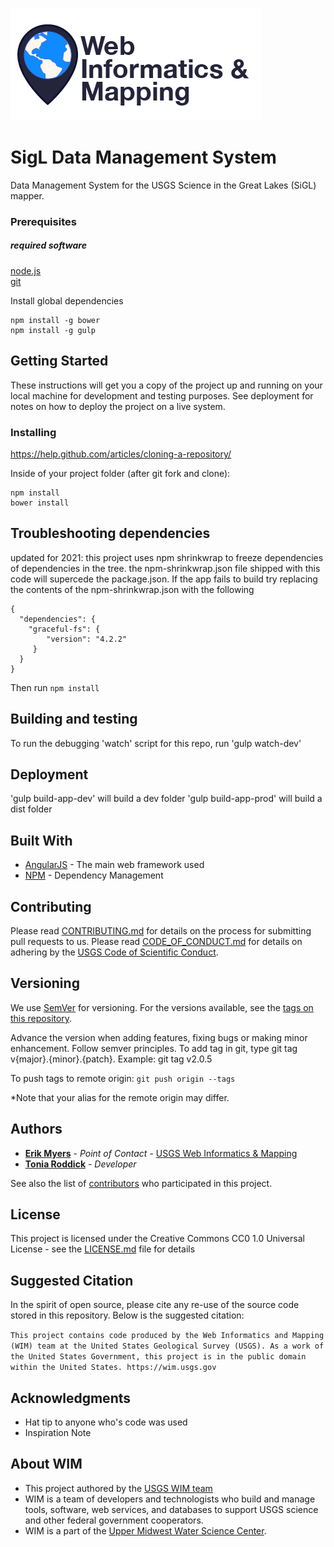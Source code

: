 ![WiM](wimlogo.png)

# SigL Data Management System

Data Management System for the USGS Science in the Great Lakes (SiGL) mapper.

### Prerequisites

##### required software

[node.js](http://nodejs.org)  
[git](https://git-scm.com/)

Install global dependencies

```
npm install -g bower
npm install -g gulp
```

## Getting Started

These instructions will get you a copy of the project up and running on your local machine for development and testing purposes. See deployment for notes on how to deploy the project on a live system.

### Installing

https://help.github.com/articles/cloning-a-repository/

Inside of your project folder (after git fork and clone):

```
npm install
bower install
```

## Troubleshooting dependencies

updated for 2021: this project uses npm shrinkwrap to freeze dependencies of dependencies in the tree.
the npm-shrinkwrap.json file shipped with this code will supercede the package.json. If the app fails to build try replacing the contents of the npm-shrinkwrap.json with the following

```
{
  "dependencies": {
    "graceful-fs": {
        "version": "4.2.2"
     }
  }
}
```

Then run `npm install`

## Building and testing

To run the debugging 'watch' script for this repo, run 'gulp watch-dev'

## Deployment

'gulp build-app-dev' will build a dev folder
'gulp build-app-prod' will build a dist folder

## Built With

- [AngularJS](https://angularjs.org/) - The main web framework used
- [NPM](https://www.npmjs.com/) - Dependency Management

## Contributing

Please read [CONTRIBUTING.md](CONTRIBUTING.md) for details on the process for submitting pull requests to us. Please read [CODE_OF_CONDUCT.md](CODE_OF_CONDUCT.md) for details on adhering by the [USGS Code of Scientific Conduct](https://www2.usgs.gov/fsp/fsp_code_of_scientific_conduct.asp).

## Versioning

We use [SemVer](http://semver.org/) for versioning. For the versions available, see the [tags on this repository](../../tags).

Advance the version when adding features, fixing bugs or making minor enhancement. Follow semver principles. To add tag in git, type git tag v{major}.{minor}.{patch}. Example: git tag v2.0.5

To push tags to remote origin: `git push origin --tags`

\*Note that your alias for the remote origin may differ.

## Authors

- **[Erik Myers](https://www.usgs.gov/staff-profiles/erik-s-myers)** - _Point of Contact_ - [USGS Web Informatics & Mapping](https://wim.usgs.gov/)
- **[Tonia Roddick](https://github.com/troddick)** - _Developer_

See also the list of [contributors](../../graphs/contributors) who participated in this project.

## License

This project is licensed under the Creative Commons CC0 1.0 Universal License - see the [LICENSE.md](LICENSE.md) file for details

## Suggested Citation

In the spirit of open source, please cite any re-use of the source code stored in this repository. Below is the suggested citation:

`This project contains code produced by the Web Informatics and Mapping (WIM) team at the United States Geological Survey (USGS). As a work of the United States Government, this project is in the public domain within the United States. https://wim.usgs.gov`

## Acknowledgments

- Hat tip to anyone who's code was used
- Inspiration Note

## About WIM

- This project authored by the [USGS WIM team](https://wim.usgs.gov)
- WIM is a team of developers and technologists who build and manage tools, software, web services, and databases to support USGS science and other federal government cooperators.
- WIM is a part of the [Upper Midwest Water Science Center](https://www.usgs.gov/centers/wisconsin-water-science-center).
